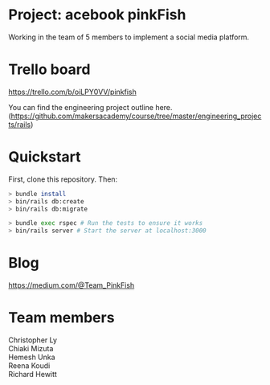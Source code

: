 # Project: acebook pinkFish

Working in the team of 5 members to implement a social media platform.




# Trello board
https://trello.com/b/oiLPY0VV/pinkfish  



You can find the engineering project outline here.(https://github.com/makersacademy/course/tree/master/engineering_projects/rails)


# Quickstart

First, clone this repository. Then:

```bash
> bundle install
> bin/rails db:create
> bin/rails db:migrate

> bundle exec rspec # Run the tests to ensure it works
> bin/rails server # Start the server at localhost:3000
```

# Blog  

https://medium.com/@Team_PinkFish



# Team members

Christopher Ly  
Chiaki Mizuta  
Hemesh Unka  
Reena Koudi  
Richard Hewitt
